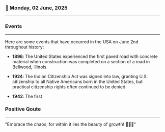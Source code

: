 ### 📅 Monday, 02 June, 2025
------
### Events
------
Here are some events that have occurred in the USA on June 2nd throughout history:

- **1896**: The United States experienced the first paved road with concrete material when construction was completed on a section of a road in Bellwood, Illinois.
  
- **1924**: The Indian Citizenship Act was signed into law, granting U.S. citizenship to all Native Americans born in the United States, but practical citizenship rights often continued to be denied.

- **1942**: The first
### Positive Qoute
------
"Embrace the chaos, for within it lies the beauty of growth! 🌟🌿✨"
